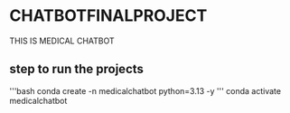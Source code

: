 # CHATBOTFINALPROJECT
THIS IS MEDICAL CHATBOT
## step to run the projects
'''bash 
conda create -n medicalchatbot python=3.13 -y
'''
 conda activate medicalchatbot